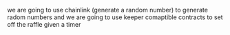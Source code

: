 we are going to use chainlink (generate a random number) to generate radom numbers
and we are going to use keeper comaptible contracts to set off the raffle given a timer
